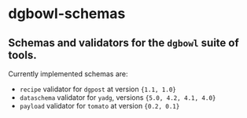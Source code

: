# dgbowl-schemas
## Schemas and validators for the `dgbowl` suite of tools.

Currently implemented schemas are:
- `recipe` validator for `dgpost` at version `{1.1, 1.0}`
- `dataschema` validator for `yadg`, versions `{5.0, 4.2, 4.1, 4.0}`
- `payload` validator for `tomato`  at version `{0.2, 0.1}`

